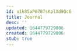 ```yaml
---
id: u1k85aP0787sKplXd9Qc6
title: Journal
desc: ''
updated: 1644779729006
created: 1644779729006
stub: true
---
```


